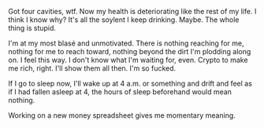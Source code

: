 Got four cavities, wtf. Now my health is deteriorating like the rest of my life. I think I know why? It's all the soylent I keep drinking. Maybe. The whole thing is stupid.

I'm at my most blasé and unmotivated. There is nothing reaching for me, nothing for me to reach toward, nothing beyond the dirt  I'm plodding along on. I feel this way. I don't know what I'm waiting for, even. Crypto to make me rich, right. I'll show them all then. I'm so fucked.

If I go to sleep now, I'll wake up at 4 a.m. or something and drift and feel as if I had fallen asleep at 4, the hours of sleep beforehand would mean nothing.

Working on a new money spreadsheet gives me momentary meaning.
